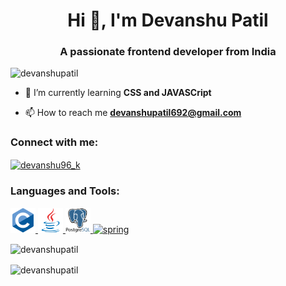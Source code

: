 <h1 align="center">Hi 👋, I'm Devanshu Patil</h1>
<h3 align="center">A passionate frontend developer from India</h3>

<p align="left"> <img src="https://komarev.com/ghpvc/?username=devanshupatil&label=Profile%20views&color=0e75b6&style=flat" alt="devanshupatil" /> </p>

- 🌱 I’m currently learning **CSS and JAVASCript**

- 📫 How to reach me **devanshupatil692@gmail.com**

<h3 align="left">Connect with me:</h3>
<p align="left">
<a href="https://instagram.com/devanshu96_k" target="blank"><img align="center" src="https://raw.githubusercontent.com/rahuldkjain/github-profile-readme-generator/master/src/images/icons/Social/instagram.svg" alt="devanshu96_k" height="30" width="40" /></a>
</p>

<h3 align="left">Languages and Tools:</h3>
<p align="left"> <a href="https://www.cprogramming.com/" target="_blank" rel="noreferrer"> <img src="https://raw.githubusercontent.com/devicons/devicon/master/icons/c/c-original.svg" alt="c" width="40" height="40"/> </a> <a href="https://www.java.com" target="_blank" rel="noreferrer"> <img src="https://raw.githubusercontent.com/devicons/devicon/master/icons/java/java-original.svg" alt="java" width="40" height="40"/> </a> <a href="https://www.postgresql.org" target="_blank" rel="noreferrer"> <img src="https://raw.githubusercontent.com/devicons/devicon/master/icons/postgresql/postgresql-original-wordmark.svg" alt="postgresql" width="40" height="40"/> </a> <a href="https://spring.io/" target="_blank" rel="noreferrer"> <img src="https://www.vectorlogo.zone/logos/springio/springio-icon.svg" alt="spring" width="40" height="40"/> </a> </p>

<p><img align="center" src="https://github-readme-stats.vercel.app/api/top-langs?username=devanshupatil&show_icons=true&theme=dark&locale=en&layout=compact" alt="devanshupatil" /></p>

<p><img align="center" src="https://github-readme-streak-stats.herokuapp.com/?user=devanshupatil&theme=dark" alt="devanshupatil" /></p>
